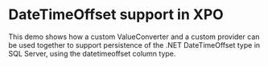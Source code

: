 # DateTimeOffset support in XPO

This demo shows how a custom ValueConverter and a custom provider can be used together to support persistence of the .NET DateTimeOffset type in SQL Server, using the datetimeoffset column type.
